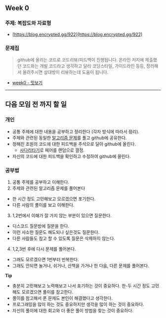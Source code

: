 ## Week 0

### 주제: 복잡도와 자료형 
- [https://blog.encrypted.gg/922](https://blog.encrypted.gg/922)

### 문제집
> github에 올리는 코드로 코드리뷰/피드백이 진행됩니다. 온라인 저지에 제출했던 코드와는 개발 코드라고 생각하고 달리 코딩스타일, 가이드라인 등등, 정리해서 올려주시면 상대방이 리뷰하는데 도움이 됩니다.

- [week0 - 맛보기](https://www.acmicpc.net/workbook/view/7780)

---

## 다음 모임 전 까지 할 일

### 개인
+ 공통 주제에 대한 내용을 공부하고 정리한다 (각자 방식에 따라서 정리).
+ 주제와 관련된 동일한 [알고리즘 문제](https://www.acmicpc.net)를 풀고 github에 공유한다.
+ 정해진 조원의 코드에 대한 피드백을 주석으로 달아 github에 올린다.
  - [사다리타기](https://search.naver.com/search.naver?sm=tab_hty.top&where=nexearch&query=사다리타기&oquery=사다리타&tqi=h4%2Bo7sprvTossAlz%2FXossssssgd-442946)로 페어를 랜덤으로 결정.
+ 자신의 코드에 대한 피드백을 확인하고 수정하여 github에 올린다.

### 공부법
1. 공통 주제를 공부하고 이해한다.
2. 주제와 관련된 알고리즘 문제를 풀어본다
  - 한 시간 정도 고민해보고 모르겠으면 포기한다.
  - 다른 사람의 풀이를 보고 이해한다.
3. 1,2번에서 이해가 잘 가지 않는 부분이 있으면 질문한다.
  - 디스코드 질문방에 질문을 한다.
  - 이런 사소한 질문도 해도되나 싶은것도 질문한다.
  - 다른 사람들도 참고 할 수 있도록 질문은 삭제하지 않는다.
4. 1,2,3번 후에 다시 문제를 풀어본다.
  - 그래도 모르겠으면 1번부터 반복한다.
  - 그래도 안되면 놀거나, 쉬거나, 산책을 가거나 한 다음, 다른 문제를 풀어본다.

**Tip**
- 충분히 고민해보고 노력해보고 나서 포기하는 것이 중요하다. 한-두 시간 정도 고민해도 모르겠으면 풀이를 참고한다.
- 풀이를 참고해서 푼 문제도 본인이 해결했다고 생각한다.
- 프로그래밍을 많이 하는 것도 중요하지만 생각을 많이 하는 것이 중요하다.
- 자신의 풀이에 대한 회고와 더 좋은 풀이 방법을 찾는 것이 중요하다.

